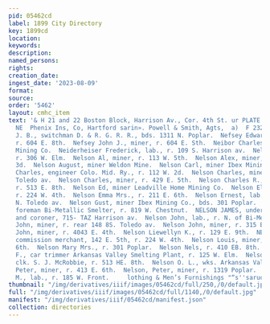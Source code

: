 ```yaml
---
pid: 05462cd
label: 1899 City Directory
key: 1899cd
location: 
keywords: 
description: 
named_persons: 
rights: 
creation_date: 
ingest_date: '2023-08-09'
format: 
source: 
order: '5462'
layout: cmhc_item
text: '& H 21 and 22 Boston Block, Harrison Av., Cor. 4th St. ur PLATE GLASS INSURANCE.     Milner
  NE  Phenix Ins, Co, Hartford sarin». Powell & Smith, Agts,  a)  F 232 NEL  Neff
  J. B., switchman D. & R. G. R. R., bds. 1311 N. Poplar.  Nefsey Edward J., miner,
  r. 604 E. 8th.  Nefsey John J., miner, r. 604 E. Sth.  Neibor Charles, miner Mab
  Mining Co.  Neiderheiser Frederick, lab., r. 109 S. Harrison av.  Neller Al, lab.,
  r. 306 W. Elm.  Nelson Al, miner, r. 113 W. 5th.  Nelson Alex, miner, rms. 124 E.
  3d.  Nelson August, miner Weldon Mine.  Nelson Carl, miner Ibex Mining Co.  Nelson
  Charles, engineer Colo. Mid. Ry., r. 112 W. 2d.  Nelson Charles, miner, r. 132 S.
  Toledo av.  Nelson Charles, miner, r. 429 E. 5th.  Nelson Charles R., clk. L. Block,
  r. 513 E. 8th.  Nelson Ed, miner Leadville Home Mining Co.  Nelson Elvira Miss,
  r. 224 W. 4th.  Nelson Emma Mrs., r. 211 E. 6th.  Nelson Ernest, lab., bds. 124
  N. Toledo av.  Nelson Gust, miner Ibex Mining Co., bds. 301 Poplar.  Nelson Henry,
  foreman Bi-Metallic Smelter, r. 819 W. Chestnut.  NELSON JAMES, undertaker, embalmer
  and coroner, 715- TAZ Harrison av.  Nelson John, lab., r. N. of Bi-Metallic Smelter.  Nelson
  John, miner, r. rear 148 8S. Toledo av.  Nelson John, miner, r. 315 E. 3d.  Nelson
  John, miner, r. 4043 E. 4th.  Nelson Liewellyn K., r. 129 E. 9th.  NELSON LOUIS,
  commission merchant, 142 E. 5th, r. 224 W. 4th.  Nelson Louis, miner, r. 428 E.
  6th.  Nelson Mary Mrs., r. 301 Poplar.  Nelson Nels, r. 410 EB. 8th.  Nelson Olof
  F., car trimmer Arkansas Valley Smelting Plant, r. 125 W. Elm.  Nelson Onslow W.,
  clk. S. J. McRobbie, r. 513 HE. 8th.  Nelson O. L., wks. Arkansas Valley Smelter.  Nelson
  Peter, miner, r. 413 E. 6th.  Nelson, Peter, miner, r. 1319 Poplar.  Nelson Peter
  M., lab., r. 185 W. Front.     lothing & Men’s Furnishings "“s''saruoss '
thumbnail: "/img/derivatives/iiif/images/05462cd/full/250,/0/default.jpg"
full: "/img/derivatives/iiif/images/05462cd/full/1140,/0/default.jpg"
manifest: "/img/derivatives/iiif/05462cd/manifest.json"
collection: directories
---
```

